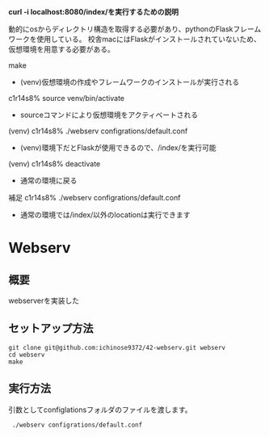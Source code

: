 **curl -i localhost:8080/index/を実行するための説明**

動的にosからディレクトリ構造を取得する必要があり、pythonのFlaskフレームワークを使用している。
校舎macにはFlaskがインストールされていないため、仮想環境を用意する必要がある。

make
- (venv)仮想環境の作成やフレームワークのインストールが実行される

c1r14s8% source venv/bin/activate
- sourceコマンドにより仮想環境をアクティベートされる

(venv) c1r14s8% ./webserv configrations/default.conf
- (venv)環境下だとFlaskが使用できるので、/index/を実行可能

(venv) c1r14s8% deactivate
- 通常の環境に戻る

補足
c1r14s8% ./webserv configrations/default.conf
- 通常の環境では/index/以外のlocationは実行できます


# Webserv 

## 概要
webserverを実装した

## セットアップ方法
```
git clone git@github.com:ichinose9372/42-webserv.git webserv
cd webserv
make
```

## 実行方法
引数としてconfiglationsフォルダのファイルを渡します。  
```
 ./webserv configrations/default.conf
```
 
